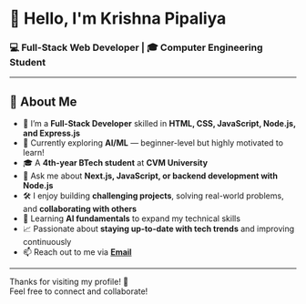 # 👋 Hello, I'm Krishna Pipaliya  
### 💻 Full-Stack Web Developer | 🎓 Computer Engineering Student

---

## 🚀 About Me

- 🔭 I’m a **Full-Stack Developer** skilled in **HTML, CSS, JavaScript, Node.js, and Express.js**
- 🌱 Currently exploring **AI/ML** — beginner-level but highly motivated to learn!
- 🎓 A **4th-year BTech student** at **CVM University**
- 💬 Ask me about **Next.js, JavaScript, or backend development with Node.js**
- 🛠️ I enjoy building **challenging projects**, solving real-world problems, and **collaborating with others**
- 🤖 Learning **AI fundamentals** to expand my technical skills
- 📈 Passionate about **staying up-to-date with tech trends** and improving continuously
- 📫 Reach out to me via **[Email](mailto:pipaliyakrishna1504@gmail.com)**

---

Thanks for visiting my profile! 🌟  
Feel free to connect and collaborate!
